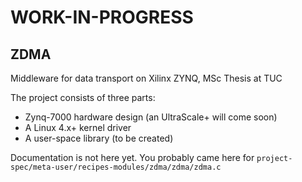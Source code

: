 # WORK-IN-PROGRESS
## ZDMA
Middleware for data transport on Xilinx ZYNQ, MSc Thesis at TUC

The project consists of three parts:

  * Zynq-7000 hardware design (an UltraScale+ will come soon)
  * A Linux 4.x+ kernel driver
  * A user-space library (to be created)

Documentation is not here yet. You probably came here for `project-spec/meta-user/recipes-modules/zdma/zdma/zdma.c`

